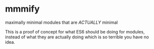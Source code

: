 # mmmify

maximally minimal modules that are *ACTUALLY* minimal

This is a proof of concept for what ES6 should be doing for modules, instead of
what they are actually doing which is so terrible you have no idea.

